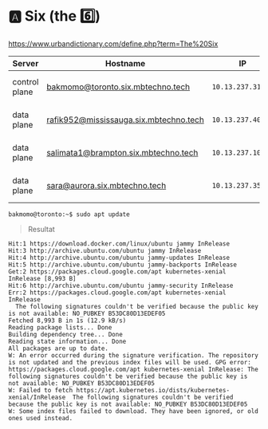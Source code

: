 

# :a: Six (the :six:)

https://www.urbandictionary.com/define.php?term=The%20Six

| Server           | Hostname                             |  IP               | Specs                 |
|------------------|--------------------------------------|-------------------|-----------------------|
| control plane    |bakmomo@toronto.six.mbtechno.tech      | `10.13.237.31/24` | 64GB Ram,      16cpus |
| data plane       |rafik952@mississauga.six.mbtechno.tech  | `10.13.237.40/24` | 64GB Ram,      16cpus |
| data plane       |salimata1@brampton.six.mbtechno.tech     | `10.13.237.10/24` | 64GB Ram,       8cpus |
| data plane       |sara@aurora.six.mbtechno.tech       | `10.13.237.35/24` | 64GB Ram,      16cpus |


```
bakmomo@toronto:~$ sudo apt update
```
>Resultat

```
Hit:1 https://download.docker.com/linux/ubuntu jammy InRelease
Hit:3 http://archive.ubuntu.com/ubuntu jammy InRelease
Hit:4 http://archive.ubuntu.com/ubuntu jammy-updates InRelease
Hit:5 http://archive.ubuntu.com/ubuntu jammy-backports InRelease
Get:2 https://packages.cloud.google.com/apt kubernetes-xenial InRelease [8,993 B]
Hit:6 http://archive.ubuntu.com/ubuntu jammy-security InRelease
Err:2 https://packages.cloud.google.com/apt kubernetes-xenial InRelease
  The following signatures couldn't be verified because the public key is not available: NO_PUBKEY B53DC80D13EDEF05
Fetched 8,993 B in 1s (12.9 kB/s)
Reading package lists... Done
Building dependency tree... Done
Reading state information... Done
All packages are up to date.
W: An error occurred during the signature verification. The repository is not updated and the previous index files will be used. GPG error: https://packages.cloud.google.com/apt kubernetes-xenial InRelease: The following signatures couldn't be verified because the public key is not available: NO_PUBKEY B53DC80D13EDEF05
W: Failed to fetch https://apt.kubernetes.io/dists/kubernetes-xenial/InRelease  The following signatures couldn't be verified because the public key is not available: NO_PUBKEY B53DC80D13EDEF05
W: Some index files failed to download. They have been ignored, or old ones used instead.

```




